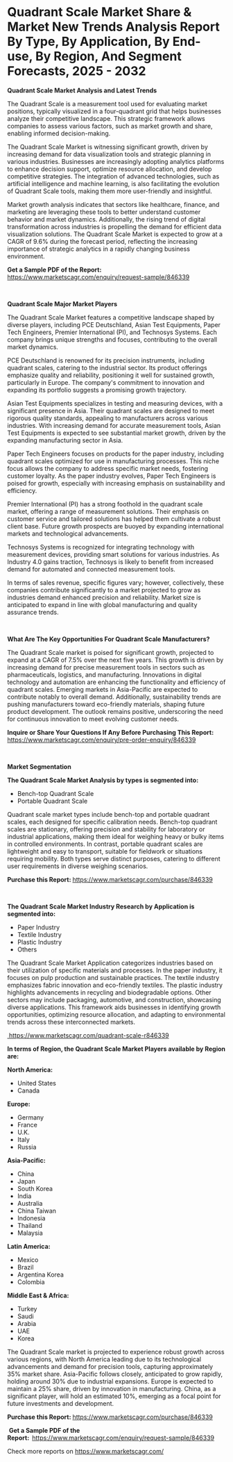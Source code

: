 <p><h1>Quadrant Scale Market Share & Market New Trends Analysis Report By Type, By Application, By End-use, By Region, And Segment Forecasts, 2025 - 2032</h1></p><p><strong>Quadrant Scale Market Analysis and Latest Trends</strong></p>
<p><p>The Quadrant Scale is a measurement tool used for evaluating market positions, typically visualized in a four-quadrant grid that helps businesses analyze their competitive landscape. This strategic framework allows companies to assess various factors, such as market growth and share, enabling informed decision-making.</p><p>The Quadrant Scale Market is witnessing significant growth, driven by increasing demand for data visualization tools and strategic planning in various industries. Businesses are increasingly adopting analytics platforms to enhance decision support, optimize resource allocation, and develop competitive strategies. The integration of advanced technologies, such as artificial intelligence and machine learning, is also facilitating the evolution of Quadrant Scale tools, making them more user-friendly and insightful.</p><p>Market growth analysis indicates that sectors like healthcare, finance, and marketing are leveraging these tools to better understand customer behavior and market dynamics. Additionally, the rising trend of digital transformation across industries is propelling the demand for efficient data visualization solutions. The Quadrant Scale Market is expected to grow at a CAGR of 9.6% during the forecast period, reflecting the increasing importance of strategic analytics in a rapidly changing business environment.</p></p>
<p><strong>Get a Sample PDF of the Report:&nbsp;</strong> <a href="https://www.marketscagr.com/enquiry/request-sample/846339?utm_campaign=2299&utm_medium=2&utm_source=Github&utm_content=ia&utm_term=20022025&utm_id=quadrant-scale">https://www.marketscagr.com/enquiry/request-sample/846339</a></p>
<p>&nbsp;</p>
<p><strong>Quadrant Scale Major Market Players</strong></p>
<p><p>The Quadrant Scale Market features a competitive landscape shaped by diverse players, including PCE Deutschland, Asian Test Equipments, Paper Tech Engineers, Premier International (PI), and Technosys Systems. Each company brings unique strengths and focuses, contributing to the overall market dynamics.</p><p>PCE Deutschland is renowned for its precision instruments, including quadrant scales, catering to the industrial sector. Its product offerings emphasize quality and reliability, positioning it well for sustained growth, particularly in Europe. The company's commitment to innovation and expanding its portfolio suggests a promising growth trajectory.</p><p>Asian Test Equipments specializes in testing and measuring devices, with a significant presence in Asia. Their quadrant scales are designed to meet rigorous quality standards, appealing to manufacturers across various industries. With increasing demand for accurate measurement tools, Asian Test Equipments is expected to see substantial market growth, driven by the expanding manufacturing sector in Asia.</p><p>Paper Tech Engineers focuses on products for the paper industry, including quadrant scales optimized for use in manufacturing processes. This niche focus allows the company to address specific market needs, fostering customer loyalty. As the paper industry evolves, Paper Tech Engineers is poised for growth, especially with increasing emphasis on sustainability and efficiency.</p><p>Premier International (PI) has a strong foothold in the quadrant scale market, offering a range of measurement solutions. Their emphasis on customer service and tailored solutions has helped them cultivate a robust client base. Future growth prospects are buoyed by expanding international markets and technological advancements.</p><p>Technosys Systems is recognized for integrating technology with measurement devices, providing smart solutions for various industries. As Industry 4.0 gains traction, Technosys is likely to benefit from increased demand for automated and connected measurement tools.</p><p>In terms of sales revenue, specific figures vary; however, collectively, these companies contribute significantly to a market projected to grow as industries demand enhanced precision and reliability. Market size is anticipated to expand in line with global manufacturing and quality assurance trends.</p></p>
<p>&nbsp;</p>
<p><strong>What Are The Key Opportunities For Quadrant Scale Manufacturers?</strong></p>
<p><p>The Quadrant Scale market is poised for significant growth, projected to expand at a CAGR of 7.5% over the next five years. This growth is driven by increasing demand for precise measurement tools in sectors such as pharmaceuticals, logistics, and manufacturing. Innovations in digital technology and automation are enhancing the functionality and efficiency of quadrant scales. Emerging markets in Asia-Pacific are expected to contribute notably to overall demand. Additionally, sustainability trends are pushing manufacturers toward eco-friendly materials, shaping future product development. The outlook remains positive, underscoring the need for continuous innovation to meet evolving customer needs.</p></p>
<p><strong>Inquire or Share Your Questions If Any Before Purchasing This Report:</strong> <a href="https://www.marketscagr.com/enquiry/pre-order-enquiry/846339?utm_campaign=2299&utm_medium=2&utm_source=Github&utm_content=ia&utm_term=20022025&utm_id=quadrant-scale">https://www.marketscagr.com/enquiry/pre-order-enquiry/846339</a></p>
<p>&nbsp;</p>
<p><strong>Market Segmentation</strong></p>
<p><strong>The Quadrant Scale Market Analysis by types is segmented into:</strong></p>
<p><ul><li>Bench-top Quadrant Scale</li><li>Portable Quadrant Scale</li></ul></p>
<p><p>Quadrant scale market types include bench-top and portable quadrant scales, each designed for specific calibration needs. Bench-top quadrant scales are stationary, offering precision and stability for laboratory or industrial applications, making them ideal for weighing heavy or bulky items in controlled environments. In contrast, portable quadrant scales are lightweight and easy to transport, suitable for fieldwork or situations requiring mobility. Both types serve distinct purposes, catering to different user requirements in diverse weighing scenarios.</p></p>
<p><strong>Purchase this Report:&nbsp;</strong><a href="https://www.marketscagr.com/purchase/846339?utm_campaign=2299&utm_medium=2&utm_source=Github&utm_content=ia&utm_term=20022025&utm_id=quadrant-scale">https://www.marketscagr.com/purchase/846339</a></p>
<p>&nbsp;</p>
<p><strong>The Quadrant Scale Market Industry Research by Application is segmented into:</strong></p>
<p><ul><li>Paper Industry</li><li>Textile Industry</li><li>Plastic Industry</li><li>Others</li></ul></p>
<p><p>The Quadrant Scale Market Application categorizes industries based on their utilization of specific materials and processes. In the paper industry, it focuses on pulp production and sustainable practices. The textile industry emphasizes fabric innovation and eco-friendly textiles. The plastic industry highlights advancements in recycling and biodegradable options. Other sectors may include packaging, automotive, and construction, showcasing diverse applications. This framework aids businesses in identifying growth opportunities, optimizing resource allocation, and adapting to environmental trends across these interconnected markets.</p></p>
<p><a href="https://www.marketscagr.com/quadrant-scale-r846339?utm_campaign=2299&utm_medium=2&utm_source=Github&utm_content=ia&utm_term=20022025&utm_id=quadrant-scale">&nbsp;https://www.marketscagr.com/quadrant-scale-r846339</a></p>
<p><strong>In terms of Region, the Quadrant Scale Market Players available by Region are:</strong></p>
<p>
    <p> <strong> North America: </strong>
        <ul>
            <li>United States</li>
            <li>Canada</li>
        </ul>
        </p> 
    <p> <strong> Europe: </strong>
        <ul>
            <li>Germany</li>
            <li>France</li>
            <li>U.K.</li>
            <li>Italy</li>
            <li>Russia</li>
        </ul>
        </p> 
    <p> <strong> Asia-Pacific: </strong>
        <ul>
            <li>China</li>
            <li>Japan</li>
            <li>South Korea</li>
            <li>India</li>
            <li>Australia</li>
            <li>China Taiwan</li>
            <li>Indonesia</li>
            <li>Thailand</li>
            <li>Malaysia</li>
        </ul>
        </p> 
    <p> <strong> Latin America: </strong>
        <ul>
            <li>Mexico</li>
            <li>Brazil</li>
            <li>Argentina Korea</li>
            <li>Colombia</li>
        </ul>
        </p> 
    <p> <strong> Middle East & Africa: </strong>
        <ul>
            <li>Turkey</li>
            <li>Saudi</li>
            <li>Arabia</li>
            <li>UAE</li>
            <li>Korea</li>
        </ul>
    </p>
    </p>
<p><p>The Quadrant Scale market is projected to experience robust growth across various regions, with North America leading due to its technological advancements and demand for precision tools, capturing approximately 35% market share. Asia-Pacific follows closely, anticipated to grow rapidly, holding around 30% due to industrial expansions. Europe is expected to maintain a 25% share, driven by innovation in manufacturing. China, as a significant player, will hold an estimated 10%, emerging as a focal point for future investments and development.</p></p>
<p><strong>Purchase this Report: </strong><a href="https://www.marketscagr.com/purchase/846339?utm_campaign=2299&utm_medium=2&utm_source=Github&utm_content=ia&utm_term=20022025&utm_id=quadrant-scale">https://www.marketscagr.com/purchase/846339</a></p>
<p>&nbsp;<strong>Get a Sample PDF of the Report:&nbsp;&nbsp;</strong><a href="https://www.marketscagr.com/enquiry/request-sample/846339?utm_campaign=2299&utm_medium=2&utm_source=Github&utm_content=ia&utm_term=20022025&utm_id=quadrant-scale">https://www.marketscagr.com/enquiry/request-sample/846339</a></p>
<p><strong></strong></p>
<p>Check more reports on <a href="https://www.marketscagr.com/?utm_campaign=2299&utm_medium=2&utm_source=Github&utm_content=ia&utm_term=20022025&utm_id=quadrant-scale">https://www.marketscagr.com/</a></p>